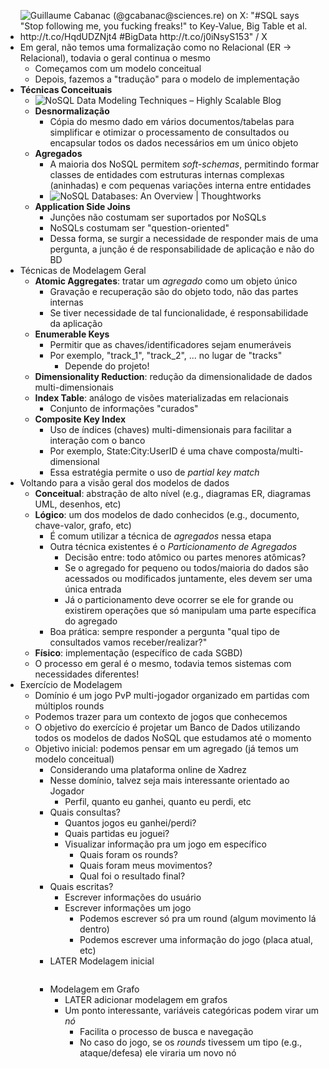 - ![Guillaume Cabanac (@gcabanac@sciences.re) on X: "#SQL says "Stop following  me, you fucking freaks!" to Key-Value, Big Table et al.  http://t.co/HqdUDZNjt4 #BigData http://t.co/j0iNsyS153" / X](https://pbs.twimg.com/media/Bv91DRKIQAEC77J.png)
- Em geral, não temos uma formalização como no Relacional (ER -> Relacional), todavia o geral continua o mesmo
	- Começamos com um modelo conceitual
	- Depois, fazemos a "tradução" para o modelo de implementação
- **Técnicas Conceituais**
	- ![NoSQL Data Modeling Techniques – Highly Scalable Blog](https://highlyscalable.files.wordpress.com/2012/02/atomic-aggregate1.png)
	- **Desnormalização**
		- Cópia do mesmo dado em vários documentos/tabelas para simplificar e otimizar o processamento de consultados ou encapsular todos os dados necessários em um único objeto
	- **Agregados**
		- A maioria dos NoSQL permitem *soft-schemas*, permitindo formar classes de entidades com estruturas internas complexas (aninhadas) e com pequenas variações interna entre entidades
		- ![NoSQL Databases: An Overview | Thoughtworks](https://www.thoughtworks.com/content/dam/thoughtworks/images/photography/inline-image/insights/blog/data-science-and-analytics/blg_inline_nosql_databases_overview_01.png)
	- **Application Side Joins**
		- Junções não costumam ser suportados por NoSQLs
		- NoSQLs costumam ser "question-oriented"
		- Dessa forma, se surgir a necessidade de responder mais de uma pergunta, a junção é de responsabilidade de aplicação e não do BD
- Técnicas de Modelagem Geral
	- **Atomic Aggregates**: tratar um *agregado* como um objeto único
		- Gravação e recuperação são do objeto todo, não das partes internas
		- Se tiver necessidade de tal funcionalidade, é responsabilidade da aplicação
	- **Enumerable Keys**
		- Permitir que as chaves/identificadores sejam enumeráveis
		- Por exemplo, "track_1", "track_2", ... no lugar de "tracks"
			- Depende do projeto!
	- **Dimensionality Reduction**: redução da dimensionalidade de dados multi-dimensionais
	- **Index Table**: análogo de visões materializadas em relacionais
		- Conjunto de informações "curados"
	- **Composite Key Index**
		- Uso de índices (chaves) multi-dimensionais para facilitar a interação com o banco
		- Por exemplo, State:City:UserID é uma chave composta/multi-dimensional
		- Essa estratégia permite o uso de *partial key match*
- Voltando para a visão geral dos modelos de dados
	- **Conceitual**: abstração de alto nível (e.g., diagramas ER, diagramas UML, desenhos, etc)
	- **Lógico**: um dos modelos de dado conhecidos (e.g., documento, chave-valor, grafo, etc)
		- É comum utilizar a técnica de *agregados* nessa etapa
		- Outra técnica existentes é o *Particionamento de Agregados*
			- Decisão entre: todo atômico ou partes menores atômicas?
			- Se o agregado for pequeno ou todos/maioria do dados são acessados ou modificados juntamente, eles devem ser uma única entrada
			- Já o particionamento deve ocorrer se ele for grande ou existirem operações que só manipulam uma parte específica do agregado
		- Boa prática: sempre responder a pergunta "qual tipo de consultados vamos receber/realizar?"
	- **Físico**: implementação (específico de cada SGBD)
	- O processo em geral é o mesmo, todavia temos sistemas com necessidades diferentes!
- Exercício de Modelagem
	- Domínio é um jogo PvP multi-jogador organizado em partidas com múltiplos rounds
	- Podemos trazer para um contexto de jogos que conhecemos
	- O objetivo do exercício é projetar um Banco de Dados utilizando todos os modelos de dados NoSQL que estudamos até o momento
	- Objetivo inicial: podemos pensar em um agregado (já temos um modelo conceitual)
		- Considerando uma plataforma online de Xadrez
		- Nesse domínio, talvez seja mais interessante orientado ao Jogador
			- Perfil, quanto eu ganhei, quanto eu perdi, etc
		- Quais consultas?
			- Quantos jogos eu ganhei/perdi?
			- Quais partidas eu joguei?
			- Visualizar informação pra um jogo em específico
				- Quais foram os rounds?
				- Quais foram meus movimentos?
				- Qual foi o resultado final?
		- Quais escritas?
			- Escrever informações do usuário
			- Escrever informações um jogo
				- Podemos escrever só pra um round (algum movimento lá dentro)
				- Podemos escrever uma informação do jogo (placa atual, etc)
		- LATER Modelagem inicial
		  ```json
		  
		  ```
		- Modelagem em Grafo
			- LATER adicionar modelagem em grafos
			- Um ponto interessante, variáveis categóricas podem virar um *nó*
				- Facilita o processo de busca e navegação
				- No caso do jogo, se os *rounds* tivessem um tipo (e.g., ataque/defesa) ele viraria um novo nó